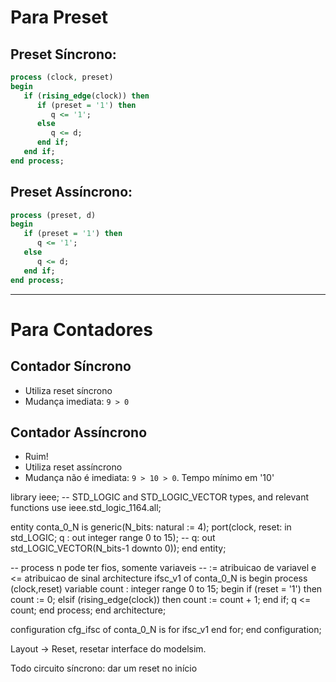 # Para Preset

## Preset Síncrono:
```vhdl
process (clock, preset)
begin
   if (rising_edge(clock)) then
      if (preset = '1') then
         q <= '1';
      else
         q <= d;
      end if;
   end if;
end process;
```

## Preset Assíncrono:

```vhdl
process (preset, d)
begin
   if (preset = '1') then
      q <= '1';
   else
      q <= d;
   end if;
end process;
```

---

# Para Contadores

## Contador Síncrono
- Utiliza reset síncrono
- Mudança imediata: ``9 > 0``

## Contador Assíncrono
- Ruim!
- Utiliza reset assíncrono
- Mudança não é imediata: ``9 > 10 > 0``. Tempo mínimo em '10'

library ieee;
-- STD_LOGIC and STD_LOGIC_VECTOR types, and relevant functions
use ieee.std_logic_1164.all;

entity conta_0_N is 
	generic(N_bits: natural := 4);
	port(clock, reset: in std_LOGIC; 
	q : out integer range 0 to 15);
	-- q: out std_LOGIC_VECTOR(N_bits-1 downto 0));
end entity;

-- process n pode ter fios, somente variaveis
-- := atribuicao de variavel e <= atribuicao de sinal
architecture ifsc_v1 of conta_0_N is
begin
	process (clock,reset)
		variable count : integer range 0 to 15;
	begin
		if (reset = '1') then
			count := 0;
		elsif (rising_edge(clock)) then
			count := count + 1;
		end if;
		q <= count;
	end process;
end architecture;

configuration cfg_ifsc of conta_0_N is
for ifsc_v1 end for;
end configuration;


Layout -> Reset, resetar interface do modelsim.


Todo circuito síncrono: dar um reset no início
